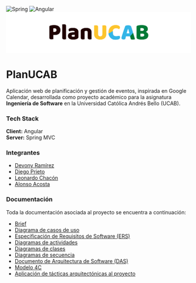 ![Spring](https://img.shields.io/badge/Spring-6DB33F?style=flat&logo=spring&logoColor=white)
![Angular](https://img.shields.io/badge/Angular-0F0F11?style=flat&logo=angular&logoColor=white)
![App Screenshot](src/LogoReadme(1).png)

# PlanUCAB

Aplicación web de planificación y gestión de eventos, inspirada en Google Calendar, desarrollada como proyecto académico para la asignatura **Ingeniería de Software** en la Universidad Católica Andrés Bello (UCAB).

###  Tech Stack

**Client:** Angular  
**Server:** Spring MVC


### Integrantes

- [Devony Ramírez](https://www.github.com/devonyramirez)
- [Diego Prieto](https://www.github.com/diegoprietoucab)
- [Leonardo Chacón](https://www.github.com/leonardochch)
- [Alonso Acosta](https://www.github.com/acostalf-prog)

### Documentación
Toda la documentación asociada al proyecto se encuentra a continuación:

- [Brief](https://docs.google.com/document/d/1_rlrjKBw5DU59AIBMnbJDAC3Y4xeNjhIaQVeUf_crN8/edit?usp=sharing)
- [Diagrama de casos de uso]()
- [Especificación de Requisitos de Software (ERS)]()
- [Diagramas de actividades]()
- [Diagramas de clases]()
- [Diagramas de secuencia]()
- [Documento de Arquitectura de Software (DAS)]()
- [Modelo 4C]()
- [Aplicación de tácticas arquitectónicas al proyecto]()
